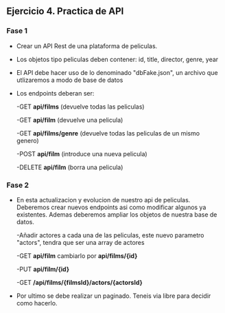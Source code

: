 ## Ejercicio 4. Practica de API

### Fase 1

- Crear un API Rest de una plataforma de peliculas.
- Los objetos tipo peliculas deben contener: id, title, director, genre, year

- El API debe hacer uso de lo denominado "dbFake.json", un archivo que utlizaremos a modo de base de datos 
- Los endpoints deberan ser:
    
    -GET **api/films** (devuelve todas las peliculas)
    
    -GET **api/film** (devuelve una pelicula)
    
    -GET **api/films/genre** (devuelve todas las peliculas de un mismo genero)
    
    -POST **api/film** (introduce una nueva pelicula)
    
    -DELETE **api/film** (borra una pelicula)
    
    
### Fase 2

- En esta actualizacion y evolucion de nuestro api de peliculas. Deberemos crear nuevos endpoints asi como modificar algunos ya existentes. Ademas deberemos ampliar los objetos de nuestra base de datos.

    -Añadir actores a cada una de las peliculas, este nuevo parametro "actors", tendra que ser una array de actores
    
    -GET **api/film** cambiarlo por **api/films/{id}**
    
    -PUT **api/film/{id}**
    
    -GET **/api/films/{filmsId}/actors/{actorsId}**
    
- Por ultimo se debe realizar un paginado. Teneis via libre para decidir como hacerlo.
    
